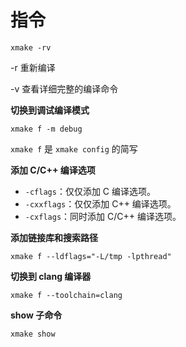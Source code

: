 # 指令

`xmake -rv`

-r 重新编译 

-v 查看详细完整的编译命令

**切换到调试编译模式**

`xmake f -m debug`

`xmake f` 是 `xmake config` 的简写

**添加 C/C++ 编译选项**

- `-cflags`：仅仅添加 C 编译选项。
- `-cxxflags`：仅仅添加 C++ 编译选项。
- `-cxflags`：同时添加 C/C++ 编译选项。

**添加链接库和搜索路径**

`xmake f --ldflags="-L/tmp -lpthread"`

**切换到 clang 编译器**

`xmake f --toolchain=clang`

**show 子命令**

`xmake show`
